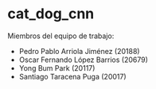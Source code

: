 # cat_dog_cnn

Miembros del equipo de trabajo:
- Pedro Pablo Arriola Jiménez (20188)
- Oscar Fernando López Barrios (20679)
- Yong Bum Park (20117)
- Santiago Taracena Puga (20017)
